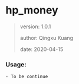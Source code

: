 # hp_money

>
> version: 1.0.1
>
> author: Qingxu Kuang
>
> date: 2020-04-15

### Usage:
    - To be continue
